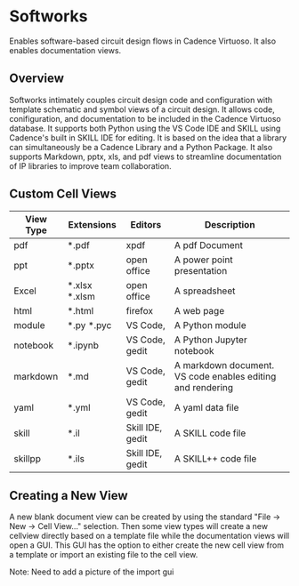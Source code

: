# Softworks

Enables software-based circuit design flows in Cadence Virtuoso.  It also enables documentation views.

## Overview

Softworks intimately couples circuit design code and configuration with template schematic and symbol views of a circuit design.
It allows code, conifiguration, and documentation to be included in the Cadence Virtuoso database.  It supports both Python using
the VS Code IDE and SKILL using Cadence's built in SKILL IDE for editing.  It is based on the idea that a library can
simultaneously be a Cadence Library and a Python Package.  It also supports Markdown, pptx, xls, and pdf views to
streamline documentation of IP libraries to improve team collaboration.

## Custom Cell Views


| View Type   | Extensions    | Editors          | Description                  |
| ----------- | ------------- | ---------------- | ---------------------------- |
| pdf         | *.pdf         | xpdf             | A pdf Document              |
| ppt         | *.pptx        | open office      | A power point presentation  |
| Excel       | *.xlsx *.xlsm | open office      | A spreadsheet               |
| html        | *.html        | firefox          | A web page                  |
| module      | *.py *.pyc    | VS Code,         | A Python module             |
| notebook    | *.ipynb       | VS Code, gedit   | A Python Jupyter notebook   |
| markdown    | *.md          | VS Code, gedit   | A markdown document. VS code enables editing and rendering |
| yaml        | *.yml         | VS Code, gedit   | A yaml data file            |
| skill       | *.il          | Skill IDE, gedit | A SKILL code file           |
| skillpp     | *.ils         | Skill IDE, gedit | A SKILL++ code file         |


Creating a New View
-------------------

A new blank document view can be created by using the standard "File -> New -> Cell View..." selection.
Then some view types will create a new cellview directly based on a template file while the
documentation views will open a GUI.  This GUI has the option to either create the new cell view from a template or
import an existing file to the cell view.


 Note: Need to add a picture of the import gui

